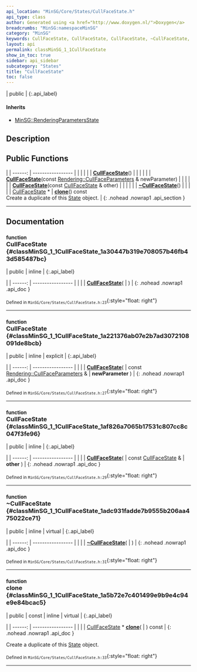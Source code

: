 ```yaml
---
api_location: "MinSG/Core/States/CullFaceState.h"
api_type: class
author: Generated using <a href="http://www.doxygen.nl/">Doxygen</a>
breadcrumbs: "MinSG:namespaceMinSG"
category: "MinSG"
keywords: CullFaceState, CullFaceState, CullFaceState, ~CullFaceState, clone, doEnableState, doDisableState
layout: api
permalink: classMinSG_1_1CullFaceState
show_in_toc: true
sidebar: api_sidebar
subcategory: "States"
title: "CullFaceState"
toc: false
---
```


| public |
{:.api_label}

#### Inherits

* [MinSG::RenderingParametersState](classMinSG_1_1RenderingParametersState)


## Description





## Public Functions

|
| ------: | ----------------- |
|  | |
|  | **[CullFaceState](#classMinSG_1_1CullFaceState_1a30447b319e708057b46fb43d585487bc)**() |
|  | |
|  | **[CullFaceState](#classMinSG_1_1CullFaceState_1a221376ab07e2b7ad3072108091de8bcb)**(const [Rendering::CullFaceParameters](classRendering_1_1CullFaceParameters) & newParameter) |
|  | |
|  | **[CullFaceState](#classMinSG_1_1CullFaceState_1af826a7065b17531c807cc8c047f3fe96)**(const [CullFaceState](classMinSG_1_1CullFaceState) & other) |
|  | |
|  | **[~CullFaceState](#classMinSG_1_1CullFaceState_1adc931fadde7b9555b206aa475022ce71)**() |
|  | |
| [CullFaceState](classMinSG_1_1CullFaceState) * | **[clone](#classMinSG_1_1CullFaceState_1a5b72e7c401499e9b9e4c94e9e84bcac5)**() const <br/> Create a duplicate of this [State](classMinSG_1_1State) object. |
{: .nohead .nowrap1 .api_section }


-------------------------------------------------------------------

## Documentation

### <small>function</small><br/> CullFaceState {#classMinSG_1_1CullFaceState_1a30447b319e708057b46fb43d585487bc}

| public | inline |
{:.api_label}

|
| ------: | ----------------- |
|  |
|  **[CullFaceState](#classMinSG_1_1CullFaceState_1a30447b319e708057b46fb43d585487bc)**( |  ) |
{: .nohead .nowrap1 .api_doc }





<sub>Defined in `MinSG/Core/States/CullFaceState.h:23`</sub>{:style="float: right"}

-------------------------------------------------------------------

### <small>function</small><br/> CullFaceState {#classMinSG_1_1CullFaceState_1a221376ab07e2b7ad3072108091de8bcb}

| public | inline | explicit |
{:.api_label}

|
| ------: | ----------------- |
|  |
|  **[CullFaceState](#classMinSG_1_1CullFaceState_1a221376ab07e2b7ad3072108091de8bcb)**( | const [Rendering::CullFaceParameters](classRendering_1_1CullFaceParameters) & | **newParameter** ) |
{: .nohead .nowrap1 .api_doc }





<sub>Defined in `MinSG/Core/States/CullFaceState.h:27`</sub>{:style="float: right"}

-------------------------------------------------------------------

### <small>function</small><br/> CullFaceState {#classMinSG_1_1CullFaceState_1af826a7065b17531c807cc8c047f3fe96}

| public | inline |
{:.api_label}

|
| ------: | ----------------- |
|  |
|  **[CullFaceState](#classMinSG_1_1CullFaceState_1af826a7065b17531c807cc8c047f3fe96)**( | const [CullFaceState](classMinSG_1_1CullFaceState) & | **other** ) |
{: .nohead .nowrap1 .api_doc }





<sub>Defined in `MinSG/Core/States/CullFaceState.h:29`</sub>{:style="float: right"}

-------------------------------------------------------------------

### <small>function</small><br/> ~CullFaceState {#classMinSG_1_1CullFaceState_1adc931fadde7b9555b206aa475022ce71}

| public | inline | virtual |
{:.api_label}

|
| ------: | ----------------- |
|  |
|  **[~CullFaceState](#classMinSG_1_1CullFaceState_1adc931fadde7b9555b206aa475022ce71)**( |  ) |
{: .nohead .nowrap1 .api_doc }





<sub>Defined in `MinSG/Core/States/CullFaceState.h:31`</sub>{:style="float: right"}

-------------------------------------------------------------------

### <small>function</small><br/> clone {#classMinSG_1_1CullFaceState_1a5b72e7c401499e9b9e4c94e9e84bcac5}

| public | const | inline | virtual |
{:.api_label}

|
| ------: | ----------------- |
|  |
| [CullFaceState](classMinSG_1_1CullFaceState) * **[clone](#classMinSG_1_1CullFaceState_1a5b72e7c401499e9b9e4c94e9e84bcac5)**( |  ) const |
{: .nohead .nowrap1 .api_doc }

Create a duplicate of this [State](classMinSG_1_1State) object.





<sub>Defined in `MinSG/Core/States/CullFaceState.h:33`</sub>{:style="float: right"}

-------------------------------------------------------------------

